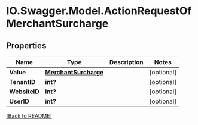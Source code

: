 # IO.Swagger.Model.ActionRequestOfMerchantSurcharge
## Properties

Name | Type | Description | Notes
------------ | ------------- | ------------- | -------------
**Value** | [**MerchantSurcharge**](MerchantSurcharge.md) |  | [optional] 
**TenantID** | **int?** |  | [optional] 
**WebsiteID** | **int?** |  | [optional] 
**UserID** | **int?** |  | [optional] 

 [[Back to README]](../README.md)

